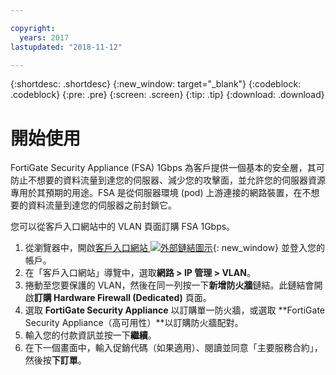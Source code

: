```yaml
---

copyright:
  years: 2017
lastupdated: "2018-11-12"

---
```


{:shortdesc: .shortdesc}
{:new_window: target="_blank"}
{:codeblock: .codeblock}
{:pre: .pre}
{:screen: .screen}
{:tip: .tip}
{:download: .download}

# 開始使用
FortiGate Security Appliance (FSA) 1Gbps 為客戶提供一個基本的安全層，其可防止不想要的資料流量到達您的伺服器、減少您的攻擊面，並允許您的伺服器資源專用於其預期的用途。FSA 是從伺服器環境 (pod) 上游連接的網路裝置，在不想要的資料流量到達您的伺服器之前封鎖它。  

您可以從客戶入口網站中的 VLAN 頁面訂購 FSA 1Gbps。

1. 從瀏覽器中，開啟[客戶入口網站 ![外部鏈結圖示](../../icons/launch-glyph.svg "外部鏈結圖示")](https://control.softlayer.com/){: new_window} 並登入您的帳戶。
2. 在「客戶入口網站」導覽中，選取**網路 > IP 管理 > VLAN**。
3. 捲動至您要保護的 VLAN，然後在同一列按一下**新增防火牆**鏈結。此鏈結會開啟**訂購 Hardware Firewall (Dedicated)** 頁面。
4. 選取 **FortiGate Security Appliance** 以訂購單一防火牆，或選取 **FortiGate Security Appliance（高可用性）**以訂購防火牆配對。 
5. 輸入您的付款資訊並按一下**繼續**。
6. 在下一個畫面中，輸入促銷代碼（如果適用）、閱讀並同意「主要服務合約」，然後按**下訂單**。
